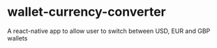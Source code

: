 # wallet-currency-converter
A react-native app to allow user to switch between USD, EUR and GBP wallets
